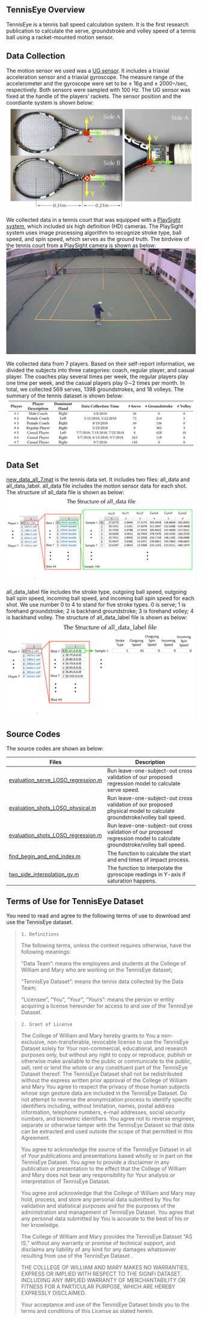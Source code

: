 ## TennisEye Overview
TennisEye is a tennis ball speed calculation system. It is the first research publication to calculate the serve, groundstroke and volley speed of a tennis ball using a racket-mounted motion sensor.


## Data Collection
The motion sensor we used was a [UG sensor](https://ubibrothers.wordpress.com/). It includes a triaxial acceleration sensor and a triaxial gyroscope. The measure range of the accelerometer and the gyroscope were set to be ± 16g and ± 2000◦/sec, respectively. Both sensors were sampled with 100 Hz. The UG sensor was fixed at the handle of the players’ rackets. The sensor position and the coordiante system is shown below:![Fig.sensor_position](./Figures/sensor_position.jpg)

We collected data in a tennis court that was equipped with a [PlaySight system](https://playsight.com/), which included six high definition (HD) cameras. The PlaySight system uses image processing algorithm to recognize stroke type, ball speed, and spin speed, which serves as the ground truth. The birdview of the tennis court from a PlaySight camera is shown as below:![Fig.birdview](./Figures/birdview.jpg)


We collected data from 7 players. Based on their self-report information, we divided the subjects into three categories: coach, regular player, and casual player. The coaches play several times per week, the regular players play one time per week, and the casual players play 0∼2 times per month. In total, we collected 569 serves, 1398 groundstrokes, and 18 volleys. The summary of the tennis dataset is shown below:![Fig.zepp_dataset](./Figures/zepp_dataset.jpg)


## Data Set
[new_data_all_7.mat](./Data/new_data_all_7.mat) is the tennis data set. It includes two files: all_data and all_data_label. all_data file includes the motion sensor data for each shot. The structure of all_data file is shown as below:![Fig.1](./Figures/all_data.jpg)

all_data_label file includes the stroke type, outgoing ball speed, outgoing ball spin speed, incoming ball speed, and incoming ball spin speed for each shot. We use number 0 to 4 to stand for five stroke types. 0 is serve; 1 is forehand groundstroke; 2 is backhand groundstroke; 3 is forehand volley; 4 is backhand volley. The structure of all_data_label file is shown as below:![Fig.2](./Figures/all_data_label.jpg)


## Source Codes
The source codes are shown as below:

| Files | Description |
| ----- | ----------- |
| [evaluation_serve_LOSO_regression.m](./Codes/evaluation_serve_LOSO_regression.m) | Run leave-one-subject-out cross validation of our proposed regression model to calculate serve speed. |
| [evaluation_shots_LOSO_physical.m](./Codes/evaluation_shots_LOSO_physical.m) | Run leave-one-subject-out cross validation of our proposed physical model to calculate groundstroke/volley ball speed. |
| [evaluation_shots_LOSO_regression.m](./Codes/evaluation_shots_LOSO_regression.m) | Run leave-one-subject-out cross validation of our proposed regression model to calculate groundstroke/volley ball speed. |
| [find_begin_and_end_index.m](./Codes/find_begin_and_end_index.m) | The function to calculate the start and end times of impact process. |
| [two_side_interpolation_gy.m](./Codes/two_side_interpolation_gy.m) | The function to interpolate the gyroscope readings in Y-axis if saturation happens. |


## Terms of Use for TennisEye Dataset

You need to read and agree to the following terms of use to download and use the TennisEye dataset.

>`1. Definitions`
>
>The following terms, unless the context requires otherwise, have the following meanings:
>
>“Data Team”: means the employees and students at the College of William and Mary who are working on the TennisEye dataset;
>
>“TennisEye Dataset”: means the tennis data collected by the Data Team;
>
>“Licensee”, “You”, “Your”, “Yours”: means the person or entity acquiring a license hereunder for access to and use of the TennisEye Dataset.

>
>`2. Grant of License`
>
>The College of William and Mary hereby grants to You a non-exclusive, non-transferable, revocable license to use the TennisEye Dataset solely for Your non-commercial, educational, and research purposes only, but without any right to copy or reproduce, publish or otherwise make available to the public or communicate to the public, sell, rent or lend the whole or any constituent part of the TennisEye Dataset thereof. The TennisEye Dataset shall not be redistributed without the express written prior approval of the College of William and Mary You agree to respect the privacy of those human subjects whose sign gesture data are included in the TennisEye Dataset. Do not attempt to reverse the anonymization process to identify specific identifiers including, without limitation, names, postal address information, telephone numbers, e-mail addresses, social security numbers, and biometric identifiers. You agree not to reverse engineer, separate or otherwise tamper with the TennisEye Dataset so that data can be extracted and used outside the scope of that permitted in this Agreement.
>
>You agree to acknowledge the source of the TennisEye Dataset in all of Your publications and presentations based wholly or in part on the TennisEye Dataset. You agree to provide a disclaimer in any publication or presentation to the effect that the College of William and Mary does not bear any responsibility for Your analysis or interpretation of TennisEye Dataset.
>
>You agree and acknowledge that the College of William and Mary may hold, process, and store any personal data submitted by You for validation and statistical purposes and for the purposes of the administration and management of TennisEye Dataset. You agree that any personal data submitted by You is accurate to the best of his or her knowledge.
>
>The College of William and Mary provides the TennisEye Dataset "AS IS," without any warranty or promise of technical support, and disclaims any liability of any kind for any damages whatsoever resulting from use of the TennisEye Dataset .
>
>THE COLLLEGE OF WILLIAM AND MARY MAKES NO WARRANTIES, EXPRESS OR IMPLIED WITH RESPECT TO THE SIGNFI DATASET, INCLUDING ANY IMPLIED WARRANTY OF MERCHANTABILITY OR FITNESS FOR A PARTICULAR PURPOSE, WHICH ARE HEREBY EXPRESSLY DISCLAIMED.
>
>Your acceptance and use of the TennisEye Dataset binds you to the terms and conditions of this License as stated herein.
